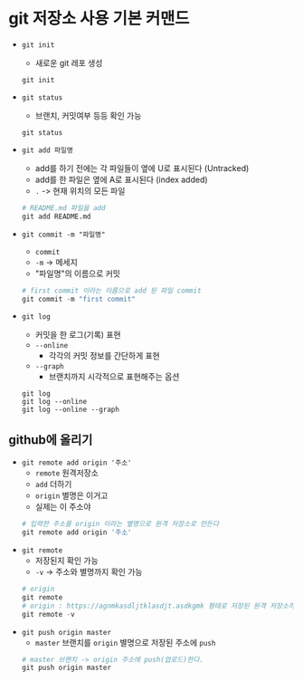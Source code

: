 # git 저장소 사용 기본 커맨드


- `git init`
    - 새로운 git 레포 생성
    ```
    git init
    ```
- `git status`
    - 브랜치, 커밋여부 등등 확인 가능
    ```
    git status
    ```

- `git add 파일명`
    - add를 하기 전에는 각 파일들이 옆에 U로 표시된다 (Untracked)
    - add를 한 파일은 옆에 A로 표시된다 (index added)
    - `.` -> 현재 위치의 모든 파일
    ```python
    # README.md 파일을 add
    git add README.md
    ```
        

- `git commit -m "파일명"`
    - `commit`
    - `-m` -> 메세지
    - "파일명"의 이름으로 커밋
    ```python
    # first commit 이라는 이름으로 add 된 파일 commit
    git commit -m "first commit"
    ```

- `git log`
    - 커밋을 한 로그(기록) 표현
    - `--online`
        - 각각의 커밋 정보를 간단하게 표현
    - `--graph`
        - 브랜치까지 시각적으로 표현해주는 옵션
    ```
    git log
    git log --online
    git log --online --graph
    ```    

## github에 올리기

- `git remote add origin '주소'`
    - `remote` 원격저장소
    - `add` 더하기
    - `origin` 별명은 이거고
    - 실제는 이 주소야
    ```python
    # 입력한 주소를 origin 이라는 별명으로 원격 저장소로 만든다
    git remote add origin '주소'
    ```
- `git remote`
    - 저장된지 확인 가능
    - `-v` -> 주소와 별명까지 확인 가능
    ```python
    # origin 
    git remote
    # origin : https://agnmkasdljtklasdjt.asdkgmk 형태로 저장된 원격 저장소까지 조회
    git remote -v
    ```
- `git push origin master`
    - `master` 브랜치를 `origin` 별명으로 저장된 주소에 `push`
    ```python
    # master 브랜치 -> origin 주소에 push(업로드)한다.
    git push origin master
    ```

